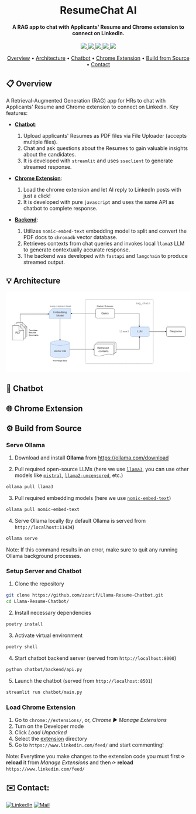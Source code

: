 <h1 align="center">
  <br>
  <!-- <a href="http://www.amitmerchant.com/electron-markdownify"><img src="https://raw.githubusercontent.com/amitmerchant1990/electron-markdownify/master/app/img/markdownify.png" alt="Markdownify" width="200"></a>
  <br> -->
  ResumeChat AI
  <br>
</h1>

<h4 align="center">A RAG app to chat with Applicants' Resume and Chrome extension to connect on LinkedIn.</h4>

<p align="center">
  <!-- <a href="https://badge.fury.io/js/electron-markdownify">
    <img src="https://badge.fury.io/js/electron-markdownify.svg"
         alt="Gitter">
  </a>
  <a href="https://gitter.im/amitmerchant1990/electron-markdownify"><img src="https://badges.gitter.im/amitmerchant1990/electron-markdownify.svg"></a> -->
  <!-- <a href="">
      <img src="https://img.shields.io/badge/website-online-blue.svg">
  </a> -->
  <a href="https://github.com/zzarif/ResumeChat-AI">
    <img src="https://img.shields.io/github/last-commit/zzarif/ResumeChat-AI">
  </a>

  <!-- <a href="https://fastapi.tiangolo.com/">
    <img src="https://img.shields.io/badge/fastapi-0.111.1-turquoise">
  </a> -->
  <a href="https://www.langchain.com/">
    <img src="https://img.shields.io/badge/langchain-0.2.11-green">
  </a>
  <!-- <a href="">
    <img src="https://img.shields.io/badge/dataset-released-green.svg">
  </a>  -->
    <a href="https://ollama.com/download"><img src="https://img.shields.io/badge/ollama-0.3.3-blue">
  </a>
  <a href="https://streamlit.io/">
    <img src="https://img.shields.io/badge/streamlit-1.37.0-red">
  </a>
  <a href="https://opensource.org/licenses/MIT">
    <img src="https://img.shields.io/badge/license-MIT-yellow.svg">
  </a>

</p>

<p align="center">
  <a href="#-overview">Overview</a> •
  <a href="#-architecture">Architecture</a> •
  <a href="#-chatbot">Chatbot</a> •
  <a href="#-chrome-extension">Chrome Extension</a> •
  <a href="#%EF%B8%8F-build-from-source">Build from Source</a> •
  <a href="#-contact">Contact</a>
</p>

## 📋 Overview

A Retrieval-Augmented Generation (RAG) app for HRs to chat with Applicants' Resume and Chrome extension to connect on LinkedIn. Key features:

- [**Chatbot**](#-chatbot):
  1. Upload applicants' Resumes as PDF files via File Uploader (accepts multiple files).
  2. Chat and ask questions about the Resumes to gain valuable insights about the candidates.
  3. It is developed with `streamlit` and uses `sseclient` to generate streamed response.

- [**Chrome Extension**](#-chrome-extension):
  1. Load the chrome extension and let AI reply to LinkedIn posts with just a click!
  2. It is developed with pure `javascript` and uses the same API as chatbot to complete response.

- [**Backend**](#%EF%B8%8F-build-from-source):
  1. Utilizes `nomic-embed-text` embedding model to split and convert the PDF docs to `chromadb` vector database.
  2. Retrieves contexts from chat queries and invokes local `llama3` LLM to generate contextually accurate response.
  3. The backend was developed with `fastapi` and `langchain` to produce streamed output.

## 💡 Architecture

![RAG Architecture](architecture.png)

## 💬 Chatbot

## 🌐 Chrome Extension

## ⚙️ Build from Source

### Serve Ollama

1. Download and install **Ollama** from https://ollama.com/download

2. Pull required open-source LLMs (here we use [`llama3`](https://ollama.com/library/llama3), you can use other models like [`mistral`](https://ollama.com/library/mistral), [`llama2-uncensored`](https://ollama.com/library/llama2-uncensored), etc.)

```bash
ollama pull llama3
```

3. Pull required embedding models (here we use [`nomic-embed-text`](https://ollama.com/library/nomic-embed-text))

```bash
ollama pull nomic-embed-text
```

4. Serve Ollama locally (by default Ollama is served from `http://localhost:11434`)

```bash
ollama serve
```

Note: If this command results in an error, make sure to quit any running Ollama background processes.

### Setup Server and Chatbot

1. Clone the repository

```bash
git clone https://github.com/zzarif/Llama-Resume-Chatbot.git
cd Llama-Resume-Chatbot/
```

2. Install necessary dependencies

```bash
poetry install
```

3. Activate virtual environment

```bash
poetry shell
```

4. Start chatbot backend server (served from `http://localhost:8000`)

```bash
python chatbot/backend/api.py
```

5. Launch the chatbot (served from `http://localhost:8501`)

```bash
streamlit run chatbot/main.py
```

### Load Chrome Extension

1. Go to `chrome://extensions/`, or, *Chrome ▶ Manage Extensions*
2. Turn on the Developer mode
3. Click *Load Unpacked*
4. Select the [extension](extension) directory
5. Go to `https://www.linkedin.com/feed/` and start commenting!

Note: Everytime you make changes to the extension code you must first `⟳` **reload** it from *Manage Extensions* and then `⟳` **reload** `https://www.linkedin.com/feed/`

## ✉️ Contact:

[![LinkedIn](https://img.shields.io/badge/LinkedIn-0077B5?logo=linkedin&logoColor=white)](https://www.linkedin.com/in/zibran-zarif-amio-b82717263/) [![Mail](https://img.shields.io/badge/Gmail-EA4335?logo=gmail&logoColor=fff)](mailto:zibran.zarif.amio@gmail.com)
